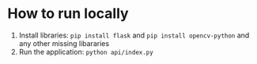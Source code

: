 # How to run locally

1. Install libraries: `pip install flask` and `pip install opencv-python` and any other missing libararies
2. Run the application: `python api/index.py`
